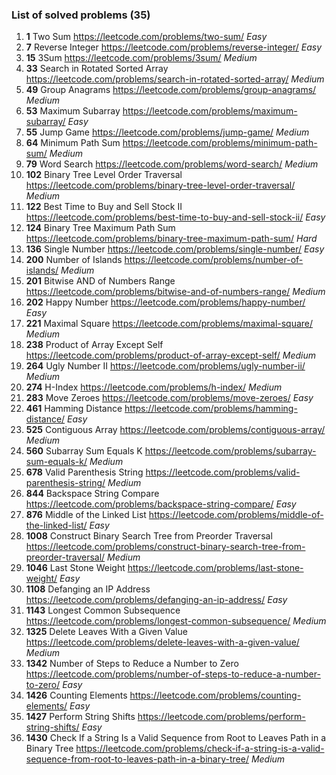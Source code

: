 ### List of solved problems (35)
1. **1** Two Sum https://leetcode.com/problems/two-sum/ *Easy*
1. **7** Reverse Integer https://leetcode.com/problems/reverse-integer/ *Easy*
1. **15** 3Sum https://leetcode.com/problems/3sum/ *Medium*
1. **33** Search in Rotated Sorted Array https://leetcode.com/problems/search-in-rotated-sorted-array/ *Medium*
1. **49** Group Anagrams https://leetcode.com/problems/group-anagrams/ *Medium*
1. **53** Maximum Subarray https://leetcode.com/problems/maximum-subarray/ *Easy*
1. **55** Jump Game https://leetcode.com/problems/jump-game/ *Medium*
1. **64** Minimum Path Sum https://leetcode.com/problems/minimum-path-sum/ *Medium*
1. **79** Word Search https://leetcode.com/problems/word-search/ *Medium*
1. **102** Binary Tree Level Order Traversal https://leetcode.com/problems/binary-tree-level-order-traversal/ *Medium*
1. **122** Best Time to Buy and Sell Stock II https://leetcode.com/problems/best-time-to-buy-and-sell-stock-ii/ *Easy*
1. **124** Binary Tree Maximum Path Sum https://leetcode.com/problems/binary-tree-maximum-path-sum/ *Hard*
1. **136** Single Number https://leetcode.com/problems/single-number/ *Easy*
1. **200** Number of Islands https://leetcode.com/problems/number-of-islands/ *Medium*
1. **201** Bitwise AND of Numbers Range https://leetcode.com/problems/bitwise-and-of-numbers-range/ *Medium*
1. **202** Happy Number https://leetcode.com/problems/happy-number/ *Easy*
1. **221** Maximal Square https://leetcode.com/problems/maximal-square/ *Medium*
1. **238** Product of Array Except Self https://leetcode.com/problems/product-of-array-except-self/ *Medium*
1. **264** Ugly Number II https://leetcode.com/problems/ugly-number-ii/ *Medium*
1. **274** H-Index https://leetcode.com/problems/h-index/ *Medium*
1. **283** Move Zeroes https://leetcode.com/problems/move-zeroes/ *Easy*
1. **461** Hamming Distance https://leetcode.com/problems/hamming-distance/ *Easy*
1. **525** Contiguous Array https://leetcode.com/problems/contiguous-array/ *Medium*
1. **560** Subarray Sum Equals K https://leetcode.com/problems/subarray-sum-equals-k/ *Medium*
1. **678** Valid Parenthesis String https://leetcode.com/problems/valid-parenthesis-string/ *Medium*
1. **844** Backspace String Compare https://leetcode.com/problems/backspace-string-compare/ *Easy*
1. **876** Middle of the Linked List https://leetcode.com/problems/middle-of-the-linked-list/ *Easy*
1. **1008** Construct Binary Search Tree from Preorder Traversal https://leetcode.com/problems/construct-binary-search-tree-from-preorder-traversal/ *Medium*
1. **1046** Last Stone Weight https://leetcode.com/problems/last-stone-weight/ *Easy*
1. **1108** Defanging an IP Address https://leetcode.com/problems/defanging-an-ip-address/ *Easy*
1. **1143** Longest Common Subsequence https://leetcode.com/problems/longest-common-subsequence/ *Medium*
1. **1325** Delete Leaves With a Given Value https://leetcode.com/problems/delete-leaves-with-a-given-value/ *Medium*
1. **1342** Number of Steps to Reduce a Number to Zero https://leetcode.com/problems/number-of-steps-to-reduce-a-number-to-zero/ *Easy*
1. **1426** Counting Elements https://leetcode.com/problems/counting-elements/ *Easy*
1. **1427** Perform String Shifts https://leetcode.com/problems/perform-string-shifts/ *Easy*
1. **1430** Check If a String Is a Valid Sequence from Root to Leaves Path in a Binary Tree https://leetcode.com/problems/check-if-a-string-is-a-valid-sequence-from-root-to-leaves-path-in-a-binary-tree/ *Medium*